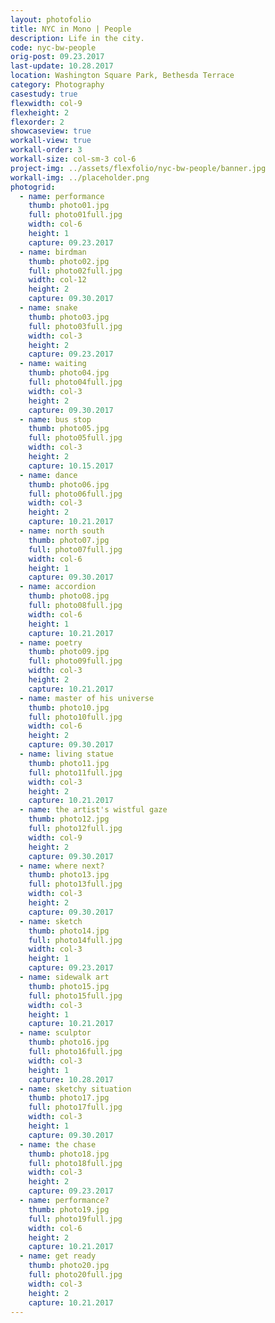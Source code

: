 ```yaml
---
layout: photofolio
title: NYC in Mono | People
description: Life in the city.
code: nyc-bw-people
orig-post: 09.23.2017
last-update: 10.28.2017
location: Washington Square Park, Bethesda Terrace
category: Photography
casestudy: true
flexwidth: col-9
flexheight: 2
flexorder: 2
showcaseview: true
workall-view: true
workall-order: 3
workall-size: col-sm-3 col-6
project-img: ../assets/flexfolio/nyc-bw-people/banner.jpg
workall-img: ../placeholder.png
photogrid:
  - name: performance
    thumb: photo01.jpg
    full: photo01full.jpg
    width: col-6
    height: 1
    capture: 09.23.2017
  - name: birdman
    thumb: photo02.jpg
    full: photo02full.jpg
    width: col-12
    height: 2
    capture: 09.30.2017
  - name: snake
    thumb: photo03.jpg
    full: photo03full.jpg
    width: col-3
    height: 2
    capture: 09.23.2017
  - name: waiting
    thumb: photo04.jpg
    full: photo04full.jpg
    width: col-3
    height: 2
    capture: 09.30.2017
  - name: bus stop
    thumb: photo05.jpg
    full: photo05full.jpg
    width: col-3
    height: 2
    capture: 10.15.2017
  - name: dance
    thumb: photo06.jpg
    full: photo06full.jpg
    width: col-3
    height: 2
    capture: 10.21.2017
  - name: north south
    thumb: photo07.jpg
    full: photo07full.jpg
    width: col-6
    height: 1
    capture: 09.30.2017
  - name: accordion
    thumb: photo08.jpg
    full: photo08full.jpg
    width: col-6
    height: 1
    capture: 10.21.2017
  - name: poetry
    thumb: photo09.jpg
    full: photo09full.jpg
    width: col-3
    height: 2
    capture: 10.21.2017
  - name: master of his universe
    thumb: photo10.jpg
    full: photo10full.jpg
    width: col-6
    height: 2
    capture: 09.30.2017
  - name: living statue
    thumb: photo11.jpg
    full: photo11full.jpg
    width: col-3
    height: 2
    capture: 10.21.2017
  - name: the artist's wistful gaze
    thumb: photo12.jpg
    full: photo12full.jpg
    width: col-9
    height: 2
    capture: 09.30.2017
  - name: where next?
    thumb: photo13.jpg
    full: photo13full.jpg
    width: col-3
    height: 2
    capture: 09.30.2017
  - name: sketch
    thumb: photo14.jpg
    full: photo14full.jpg
    width: col-3
    height: 1
    capture: 09.23.2017
  - name: sidewalk art
    thumb: photo15.jpg
    full: photo15full.jpg
    width: col-3
    height: 1
    capture: 10.21.2017
  - name: sculptor
    thumb: photo16.jpg
    full: photo16full.jpg
    width: col-3
    height: 1
    capture: 10.28.2017
  - name: sketchy situation
    thumb: photo17.jpg
    full: photo17full.jpg
    width: col-3
    height: 1
    capture: 09.30.2017
  - name: the chase
    thumb: photo18.jpg
    full: photo18full.jpg
    width: col-3
    height: 2
    capture: 09.23.2017
  - name: performance?
    thumb: photo19.jpg
    full: photo19full.jpg
    width: col-6
    height: 2
    capture: 10.21.2017
  - name: get ready
    thumb: photo20.jpg
    full: photo20full.jpg
    width: col-3
    height: 2
    capture: 10.21.2017
---
```

